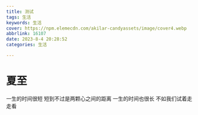 ```yaml
---
title: 测试
tags: 生活
keywords: 生活
cover: https://npm.elemecdn.com/akilar-candyassets/image/cover4.webp
abbrlink: 16107
date: 2023-8-4 20:28:52
categories: 生活

---
```


# 夏至
  一生的时间很短
  短到不过是两颗心之间的距离
  一生的时间也很长
  不如我们试着走走看
 

 
